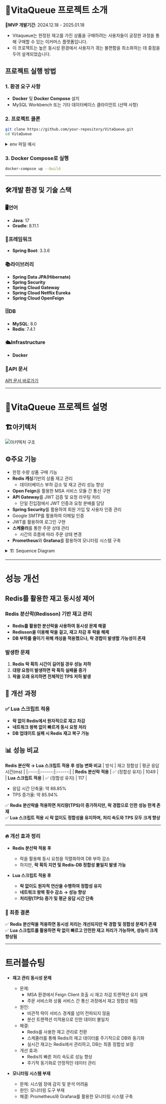 # **🌟VitaQueue 프로젝트 소개**
**📅MVP 개발기간**: 2024.12.18 - 2025.01.18

- Vitaqueue는 한정된 재고를 가진 상품을 구매하려는 사용자들이 공정한 과정을 통해 구매할 수 있는 이커머스 플랫폼입니다.
- 이 프로젝트는 높은 동시성 환경에서 사용자가 겪는 불편함을 최소화하는 데 중점을 두어 설계되었습니다.

## 프로젝트 실행 방법

### 1. **환경 요구 사항**
- **Docker** 및 **Docker Compose** 설치
- MySQL Workbench 또는 기타 데이터베이스 클라이언트 (선택 사항)

### 2. **프로젝트 클론**
```bash
git clone https://github.com/your-repository/VitaQueue.git
cd VitaQueue
```
<details>
<summary>env 파일 예시</summary>
<div markdown="1">
  
- 공통 설정
  - JWT_SECRET_KEY=your_secret_key

- User DB
  - USER_MYSQL_DATABASE=user_db
  - USER_MYSQL_USERNAME=user
  - USER_MYSQL_PASSWORD=user_password

- Product DB
  - PRODUCT_MYSQL_DATABASE=product_db
  - PRODUCT_MYSQL_USERNAME=product
  - PRODUCT_MYSQL_PASSWORD=product_password

- Order DB
  - ORDER_MYSQL_DATABASE=order_db
  - ORDER_MYSQL_USERNAME=order
  - ORDER_MYSQL_PASSWORD=order_password

- Wishlist DB
  - WISHLIST_MYSQL_DATABASE=wishlist_db
  - WISHLIST_MYSQL_USERNAME=wishlist
  - WISHLIST_MYSQL_PASSWORD=wishlist_password

</div>
</details>

### 3. **Docker Compose로 실행**
```bash
docker-compose up --build
```

---
## 🛠️개발 환경 및 기술 스택

### 🖥️언어
- **Java**: 17
- **Gradle**: 8.11.1

### 🚀프레임워크
- **Spring Boot**: 3.3.6

### 📚라이브러리
- **Spring Data JPA(Hibernate)**
- **Spring Security**
- **Spring Cloud Gateway**
- **Spring Cloud Netflix Eureka**
- **Spring Cloud OpenFeign**

### 🗄️DB
- **MySQL**: 8.0
- **Redis**: 7.4.1

### 🛳️Infrastructure
- **Docker**


### **📑API 문서**
[API 문서 바로가기](https://documenter.getpostman.com/view/30963150/2sAYJ3DfzK)

---

# **📝VitaQueue 프로젝트 설명**


## **🏗️아키텍처**
![아키텍처 구조](https://github.com/user-attachments/assets/06cdb835-5893-4c96-9b40-1ce73386f49d)

## **⚙️주요 기능**

- 한정 수량 상품 구매 기능
- **Redis 캐싱**기반의 상품 재고 관리
  - 데이터베이스 부하 감소 및 재고 관리 성능 향상
- **Open Feign**을 활용한 MSA 서비스 모듈 간 통신 구현
- **API Gateway**를 JWT 검증 및 요청 라우팅 처리
  - 단일 진입점에서 JWT 인증과 요청 분배를 담당
- **Spring Security**를 활용하여 회원 가입 및 사용자 인증 관리
- Google SMTP를 활용하여 이메일 인증
- JWT를 활용하여 로그인 구현
- **스케줄러**를 통한 주문 상태 관리
  - 시간의 흐름에 따라 주문 상태 변경
- **Prometheus**와 **Grafana**를 활용하여 모니터링 시스템 구축

<details>
<summary>🏗 Sequence Diagram</summary>
<div markdown="1">

![Sequence Diagram](https://github.com/user-attachments/assets/042b3277-51ec-4748-b260-83cfc496ba73)

</div>
</details>

---

# 성능 개선
## Redis를 활용한 재고 동시성 제어

### **Redis 분산락(Redisson) 기반 재고 관리**
- **Redis를 활용한 분산락을 사용하여 동시성 문제 해결**
- **Redisson을 이용해 락을 걸고, 재고 차감 후 락을 해제**
- **DB 부하를 줄이기 위해 캐싱을 적용했으나, 락 경합이 발생할 가능성이 존재**

### **발생한 문제**
1. **Redis 락 획득 시간이 길어질 경우 성능 저하**  
2. **대량 요청이 발생하면 락 획득 실패율 증가**  
3. **락을 오래 유지하면 전체적인 TPS 저하 발생**  

## 🔧 **개선 과정**
### ✅ **Lua 스크립트 적용**
- **락 없이 Redis에서 원자적으로 재고 차감**
- **네트워크 왕복 없이 빠르게 동시 요청 처리**
- **DB 업데이트 실패 시 Redis 재고 복구 가능**  

## 📊 성능 비교

**Redis 분산락 → Lua 스크립트 적용 후 성능 변화 비교**
| 방식 | 재고 정합성 | 평균 응답 시간(ms) |
|:----:|:------:|:------:|
| **Redis 분산락 적용** | ✅ (정합성 유지) | 1049 |
| **Lua 스크립트 적용** | ✅ (정합성 유지) | 117 |

- 응답 시간 단축율: 약 88.85%
- TPS 증가율: 약 85.94%
  
✅ **Redis 분산락을 적용하면 처리량(TPS)이 증가하지만, 락 경합으로 인한 성능 한계 존재**  
✅ **Lua 스크립트 적용 시 락 없이도 정합성을 유지하며, 처리 속도와 TPS 모두 크게 향상**  

---

### 🔥 개선 효과 정리
- **Redis 분산락 적용 후**  
  - 락을 활용해 동시 요청을 직렬화하여 DB 부하 감소  
  - 하지만, **락 획득 지연 및 Redis-DB 정합성 불일치 발생 가능**  

- **Lua 스크립트 적용 후**  
  - **락 없이도 원자적 연산을 수행하여 정합성 유지**  
  - **네트워크 왕복 횟수 감소 → 성능 향상**  
  - **처리량(TPS) 증가 및 평균 응답 시간 단축**  

### 🎯 최종 결론
✅ **Redis 분산락을 적용하면 동시성 처리는 개선되지만 락 경합 및 정합성 문제가 존재**  
✅ **Lua 스크립트를 활용하면 락 없이 빠르고 안전한 재고 처리가 가능하며, 성능이 크게 향상됨**

---

# **트러블슈팅**

- **재고 관리 동시성 문제**
  - 문제:
    - MSA 환경에서 Feign Client 호출 시 재고 차감 트랜잭션 유지 실패
    - 주문 서비스와 상품 서비스 간 통신 과정에서 재고 정합성 깨짐
  - 원인: 
    - 비관적 락이 서비스 경계를 넘어 전파되지 않음
    - 분산 트랜잭션 미적용으로 인한 데이터 불일치
  - 해결: 
    - Redis를 사용한 재고 관리로 전환
    - 스케줄러를 통해 Redis의 재고 데이터를 주기적으로 DB와 동기화
    - 실시간 재고는 Redis에서 관리하고, DB는 최종 정합성 보장
  - 개선 효과: 
    - Redis의 빠른 처리 속도로 성능 향상
    - 주기적 동기화로 안정적인 데이터 관리

- **모니터링 시스템 부재**
  - 문제: 시스템 장애 감지 및 분석 어려움
  - 원인: 모니터링 도구 부재
  - 해결: Prometheus와 Grafana를 활용한 모니터링 시스템 구축  
